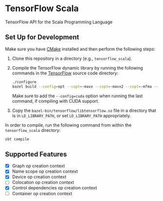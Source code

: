 # TensorFlow Scala

TensorFlow API for the Scala Programming Language

## Set Up for Development

Make sure you have [CMake](https://cmake.org/install/) installed and
then perform the following steps:
  1. Clone this repository in a directory (e.g., `tensorflow_scala`).
  2. Compile the TensorFlow dynamic library by running the following
     commands in the
     [TensorFlow](https://github.com/tensorflow/tensorflow) source code
     directory:

     ```bash
     ./configure
     bazel build --config=opt --copt=-mavx --copt=-mavx2 --copt=-mfma --copt=-msse3 --copt=-msse4.1 --copt=-msse4.2 //tensorflow:libtensorflow.so
     ```

     Make sure to add the `--config=cuda` option when running the last
     command, if compiling with CUDA support.
  3. Copy the `bazel-bin/tensorflow/libtensorflow.so` file in a
     directory that is in `LD_LIBRARY_PATH`, or set `LD_LIBRARY_PATH`
     appropriately.

In order to compile, run the following command from within the
`tensorflow_scala` directory:

```bash
sbt compile
```

## Supported Features

- [x] Graph op creation context
- [x] Name scope op creation context
- [x] Device op creation context
- [ ] Colocation op creation context
- [x] Control dependencies op creation context
- [ ] Container op creation context
